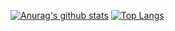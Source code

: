 [![Anurag's github stats](https://github-readme-stats.vercel.app/api?username=mie998&theme=tokyonight)](https://github.com/anuraghazra/github-readme-stats)
[![Top Langs](https://github-readme-stats.vercel.app/api/top-langs/?username=mie998&hide=javascript,html&theme=tokyonight)](https://github.com/anuraghazra/github-readme-stats)

